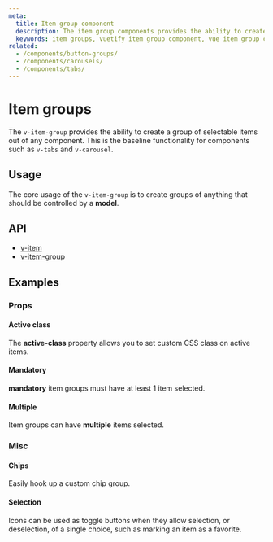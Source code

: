 ```yaml
---
meta:
  title: Item group component
  description: The item group components provides the ability to create a group of selectable items out of any component.
  keywords: item groups, vuetify item group component, vue item group component
related:
  - /components/button-groups/
  - /components/carousels/
  - /components/tabs/
---
```


# Item groups

The `v-item-group` provides the ability to create a group of selectable items out of any component. This is the baseline functionality for components such as `v-tabs` and `v-carousel`.

<entry-ad />

## Usage

The core usage of the `v-item-group` is to create groups of anything that should be controlled by a **model**.

<example file="v-item-group/usage" />

## API

- [v-item](../../api/v-item)
- [v-item-group](../../api/v-item-group)

## Examples

### Props

#### Active class

The **active-class** property allows you to set custom CSS class on active items.

<example file="v-item-group/prop-active-class" />

#### Mandatory

**mandatory** item groups must have at least 1 item selected.

<example file="v-item-group/prop-mandatory" />

#### Multiple

Item groups can have **multiple** items selected.

<example file="v-item-group/prop-multiple" />

### Misc

#### Chips

Easily hook up a custom chip group.

<example file="v-item-group/misc-chips" />

#### Selection

Icons can be used as toggle buttons when they allow selection, or deselection, of a single choice, such as marking an item as a favorite.

<example file="v-item-group/misc-selection" />

<backmatter />
